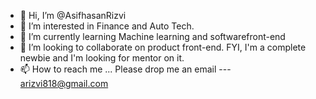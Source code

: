 - 👋 Hi, I’m @AsifhasanRizvi
- 👀 I’m interested in Finance and Auto Tech.
- 🌱 I’m currently learning Machine learning and softwarefront-end
- 💞️ I’m looking to collaborate on product front-end. FYI, I'm a complete newbie and I'm looking for mentor on it.
- 📫 How to reach me ... Please drop me an email --- arizvi818@gmail.com

<!---
AsifhasanRizvi/AsifhasanRizvi is a ✨ special ✨ repository because its `README.md` (this file) appears on your GitHub profile.
You can click the Preview link to take a look at your changes.
--->
